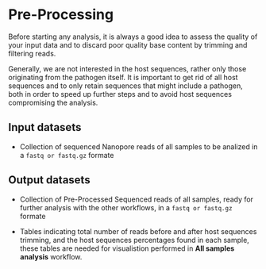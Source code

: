 # Pre-Processing

Before starting any analysis, it is always a good idea to assess the quality of your input data and to discard poor quality base content by trimming and filtering reads.

Generally, we are not interested in the host sequences, rather only those originating from the pathogen itself. It is important to get rid of all host sequences and to only retain sequences that might include a pathogen, both in order to speed up further steps and to avoid host sequences compromising the analysis.

## Input datasets

- Collection of sequenced Nanopore reads of all samples to be analized in a `fastq or fastq.gz` formate

## Output datasets

- Collection of Pre-Processed Sequenced reads of all samples, ready for further analysis with the other workflows, in a `fastq or fastq.gz` formate

- Tables indicating total number of reads before and after host sequences trimming, and the host sequences percentages found in each sample, these tables are needed for visualistion performed in **All samples analysis** workflow.
